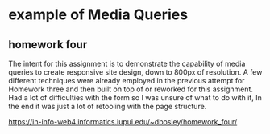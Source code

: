 # example of Media Queries

## homework four

The intent for this assignment is to demonstrate the capability of media queries to create responsive site design, down to 800px of resolution. A few different techniques were already employed in the previous attempt for Homework three and then built on top of or reworked for this assignment. Had a lot of difficulties with the form so I was unsure of what to do with it, In the end it was just a lot of retooling with the page structure.

https://in-info-web4.informatics.iupui.edu/~dbosley/homework_four/